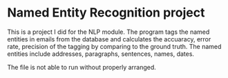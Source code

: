 # Named Entity Recognition project

This is a project I did for the NLP module. The program tags the named entities in emails from the database and calculates the accuaracy, error rate, precision of the tagging by comparing to the ground truth. The named entities include addresses, paragraphs, sentences, names, dates. 

The file is not able to run without properly arranged.
